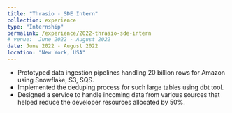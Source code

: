 ```yaml
---
title: "Thrasio - SDE Intern"
collection: experience
type: "Internship"
permalink: /experience/2022-thrasio-sde-intern
# venue:  June 2022 - August 2022
date: June 2022 - August 2022
location: "New York, USA"
---
```


- Prototyped data ingestion pipelines handling 20 billion rows for Amazon using Snowflake, S3, SQS. 
- Implemented the deduping process for such large tables using dbt tool.
- Designed a service to handle incoming data from various sources that helped reduce the developer resources allocated by 50%.
